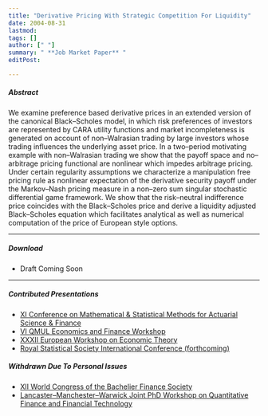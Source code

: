 ```yaml
---
title: "Derivative Pricing With Strategic Competition For Liquidity" 
date: 2004-08-31
lastmod:
tags: []
author: [" "]
summary: " **Job Market Paper** "
editPost:

---
```


##### Abstract

We examine preference based derivative prices in an extended version of the canonical Black–Scholes model, in which risk preferences of investors are represented by CARA utility functions and market incompleteness is generated on account of non–Walrasian trading by large investors whose trading influences the underlying asset price. In a two–period motivating example with non–Walrasian trading we show that the payoff space and no–arbitrage pricing functional are nonlinear which impedes arbitrage pricing. Under certain regularity assumptions we characterize a manipulation free pricing rule as nonlinear expectation of the derivative security payoff under the Markov–Nash pricing measure in a non–zero sum singular stochastic differential game framework. We show that the risk–neutral indifference price coincides with the Black–Scholes price and derive a liquidity adjusted Black–Scholes equation which facilitates analytical as well as numerical computation of the price of European style options.

---

##### Download

+ Draft Coming Soon

---

##### Contributed Presentations

+ [XI Conference on Mathematical & Statistical Methods for Actuarial Science & Finance](https://sites.google.com/unisa.it/maf-2024/conference-program)
+ [VI QMUL Economics and Finance Workshop](https://www.qmul.ac.uk/sef/events/conferences/items/call-for-papers---6th-qmul-economics-and-finance-workshop-for-phd--post-doctoral-students.html)
+ [XXXII European Workshop on Economic Theory](https://sites.google.com/view/ewet2024/ewet-2024/program/thu-jun-20-am)
+ [Royal Statistical Society International Conference (forthcoming)](https://rss.org.uk/training-events/conference-2024/programme-and-speakers/)

##### Withdrawn Due To Personal Issues

+ [XII World Congress of the Bachelier Finance Society](https://eventos.fgv.br/bachelier-2024/program)
+ [Lancaster–Manchester–Warwick Joint PhD Workshop on Quantitative Finance and Financial Technology](https://warwick.ac.uk/fac/soc/wbs/subjects/finance/gillmore/phdworkshop2024/)

